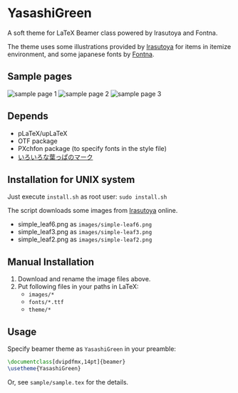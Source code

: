 # YasashiGreen
A soft theme for LaTeX Beamer class powered by Irasutoya and Fontna.

The theme uses some illustrations provided by [Irasutoya](http://www.irasutoya.com "Irasutoya") for items in itemize environment, and some japanese fonts by [Fontna](http://www.fontna.com/blog/1371/ "Fontna").

## Sample pages
![sample page 1](https://github.com/zico1222/YasashiGreen/wiki/images/sample-0.png)
![sample page 2](https://github.com/zico1222/YasashiGreen/wiki/images/sample-1.png)
![sample page 3](https://github.com/zico1222/YasashiGreen/wiki/images/sample-2.png)

## Depends
 - pLaTeX/upLaTeX
 - OTF package
 - PXchfon package (to specify fonts in the style file)
 - [いろいろな葉っぱのマーク](http://www.irasutoya.com/2016/11/blog-post_195.html)

## Installation for UNIX system
Just execute `install.sh` as root user: `sudo install.sh`

The script downloads some images from [Irasutoya](http://www.irasutoya.com/2016/11/blog-post_195.html "いろいろな葉っぱのマーク") online.

- simple_leaf6.png as `images/simple-leaf6.png`
- simple_leaf3.png as `images/simple-leaf3.png`
- simple_leaf2.png as `images/simple-leaf2.png`

## Manual Installation
1. Download and rename the image files above.
2. Put following files in your paths in LaTeX:
   - `images/*`
   - `fonts/*.ttf`
   - `theme/*`

## Usage
Specify beamer theme as `YasashiGreen` in your preamble:

```tex
\documentclass[dvipdfmx,14pt]{beamer}
\usetheme{YasashiGreen}
```

Or, see `sample/sample.tex` for the details.
